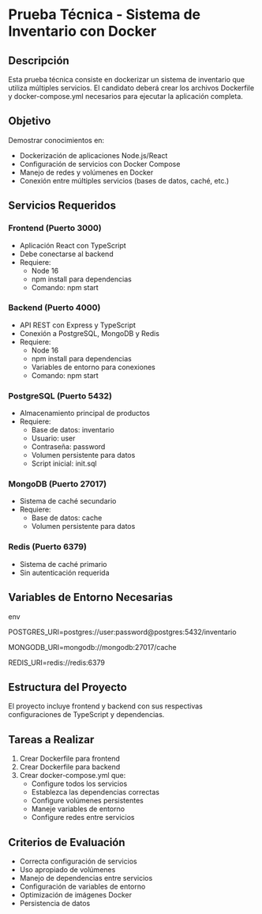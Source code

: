 # Prueba Técnica - Sistema de Inventario con Docker

## Descripción
Esta prueba técnica consiste en dockerizar un sistema de inventario que utiliza múltiples servicios. El candidato deberá crear los archivos Dockerfile y docker-compose.yml necesarios para ejecutar la aplicación completa.

## Objetivo
Demostrar conocimientos en:
- Dockerización de aplicaciones Node.js/React
- Configuración de servicios con Docker Compose
- Manejo de redes y volúmenes en Docker
- Conexión entre múltiples servicios (bases de datos, caché, etc.)

## Servicios Requeridos

### Frontend (Puerto 3000)
- Aplicación React con TypeScript
- Debe conectarse al backend
- Requiere:
  - Node 16
  - npm install para dependencias
  - Comando: npm start

### Backend (Puerto 4000)
- API REST con Express y TypeScript
- Conexión a PostgreSQL, MongoDB y Redis
- Requiere:
  - Node 16
  - npm install para dependencias
  - Variables de entorno para conexiones
  - Comando: npm start

### PostgreSQL (Puerto 5432)
- Almacenamiento principal de productos
- Requiere:
  - Base de datos: inventario
  - Usuario: user
  - Contraseña: password
  - Volumen persistente para datos
  - Script inicial: init.sql

### MongoDB (Puerto 27017)
- Sistema de caché secundario
- Requiere:
  - Base de datos: cache
  - Volumen persistente para datos

### Redis (Puerto 6379)
- Sistema de caché primario
- Sin autenticación requerida

## Variables de Entorno Necesarias

env

POSTGRES_URI=postgres://user:password@postgres:5432/inventario

MONGODB_URI=mongodb://mongodb:27017/cache

REDIS_URI=redis://redis:6379

## Estructura del Proyecto
El proyecto incluye frontend y backend con sus respectivas configuraciones de TypeScript y dependencias.

## Tareas a Realizar
1. Crear Dockerfile para frontend
2. Crear Dockerfile para backend
3. Crear docker-compose.yml que:
   - Configure todos los servicios
   - Establezca las dependencias correctas
   - Configure volúmenes persistentes
   - Maneje variables de entorno
   - Configure redes entre servicios

## Criterios de Evaluación
- Correcta configuración de servicios
- Uso apropiado de volúmenes
- Manejo de dependencias entre servicios
- Configuración de variables de entorno
- Optimización de imágenes Docker
- Persistencia de datos
